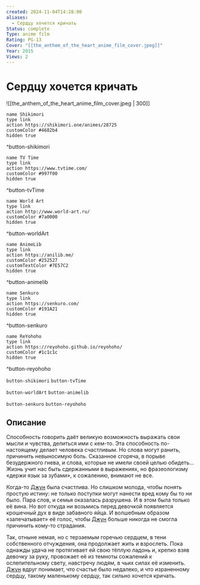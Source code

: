 ```yaml
---
created: 2024-11-04T14:28:00
aliases:
  - Сердцу хочется кричать
Status: complete
Type: anime film
Rating: PG-13
Cover: "[[the_anthem_of_the_heart_anime_film_cover.jpeg]]"
Year: 2015
Views: 2
---
```


# Сердцу хочется кричать

![[the_anthem_of_the_heart_anime_film_cover.jpeg | 300]]

```button
name Shikimori
type link
action https://shikimori.one/animes/28725
customColor #4682b4
hidden true
```
^button-shikimori

```button
name TV Time
type link
action https://www.tvtime.com/
customColor #997f00
hidden true
```
^button-tvTime

```button
name World Art
type link
action http://www.world-art.ru/
customColor #7a0000
hidden true
```
^button-worldArt

```button
name AnimeLib
type link
action https://anilib.me/
customColor #252527
customTextColor #7E57C2
hidden true
```
^button-animelib

```button
name Senkuro
type link
action https://senkuro.com/
customColor #191A21
hidden true
```
^button-senkuro

```button
name ReYohoho
type link
action https://reyohoho.github.io/reyohoho/
customColor #1c1c1c
hidden true
```
^button-reyohoho

`button-shikimori` `button-tvTime`

`button-worldArt` `button-animelib`

`button-senkuro` `button-reyohoho`

## Описание

Способность говорить даёт великую возможность выражать свои мысли и чувства, делиться ими с кем-то. Эта способность по-настоящему делает человека счастливым. Но слова могут ранить, причинить невыносимую боль. Сказанное сгоряча, в порыве безудержного гнева, и слова, которые не имели своей целью обидеть... Жизнь учит нас быть сдержанными в выражениях, но фразеологизму «держи язык за зубами», к сожалению, внимают не все.

Когда-то [Джун](https://shikimori.one/characters/127322-jun-naruse) была счастлива. Но слишком молода, чтобы понять простую истину: не только поступки могут нанести вред кому бы то ни было. Пара слов, и семья оказалась разрушена. И в этом была только её вина. Но вот откуда ни возьмись перед девочкой появляется крошечный дух в виде забавного яйца. И волшебным образом «запечатывает» её голос, чтобы [Джун](https://shikimori.one/characters/127322-jun-naruse) больше никогда не смогла причинить кому-то страдания.

Так, отныне немая, но с терзаемым горечью сердцем, в тени собственного отчуждения, она продолжает жить и взрослеть. Пока однажды удача не протягивает ей свою тёплую ладонь и, крепко взяв девочку за руку, провожает её из темноты сожалений к ослепительному свету, навстречу людям, в чьих силах её изменить. [Джун](https://shikimori.one/characters/127322-jun-naruse) вдруг понимает, что счастье было недалеко, и что израненному сердцу, такому маленькому сердцу, так сильно хочется кричать.
